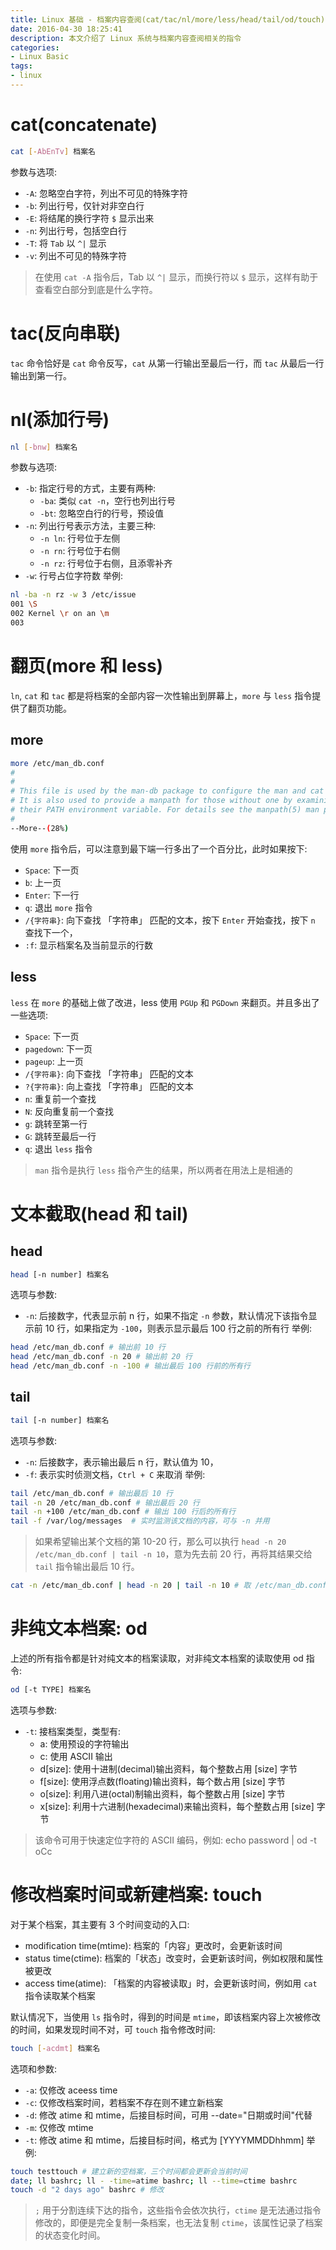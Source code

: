 ```yaml
---
title: Linux 基础 - 档案内容查阅(cat/tac/nl/more/less/head/tail/od/touch)
date: 2016-04-30 18:25:41
description: 本文介绍了 Linux 系统与档案内容查阅相关的指令
categories: 
- Linux Basic
tags: 
- linux
---
```


# cat(concatenate)
``` bash
cat [-AbEnTv] 档案名
```
参数与选项:
- `-A`: 忽略空白字符，列出不可见的特殊字符
- `-b`: 列出行号，仅针对非空白行
- `-E`: 将结尾的换行字符 `$` 显示出来
- `-n`: 列出行号，包括空白行
- `-T`: 将 `Tab` 以 `^|` 显示
- `-v`: 列出不可见的特殊字符

> 在使用 `cat -A` 指令后，Tab 以 `^|` 显示，而换行符以 `$` 显示，这样有助于查看空白部分到底是什么字符。

# tac(反向串联)
`tac` 命令恰好是 `cat` 命令反写，`cat` 从第一行输出至最后一行，而 `tac` 从最后一行输出到第一行。

# nl(添加行号)
``` bash 
nl [-bnw] 档案名
```
参数与选项:
- `-b`: 指定行号的方式，主要有两种:
    - `-ba`: 类似 `cat -n`，空行也列出行号
    - `-bt`: 忽略空白行的行号，预设值
- `-n`: 列出行号表示方法，主要三种:
    - `-n ln`: 行号位于左侧
    - `-n rn`: 行号位于右侧
    - `-n rz`: 行号位于右侧，且添零补齐
- `-w`: 行号占位字符数
举例:
``` bash
nl -ba -n rz -w 3 /etc/issue
001 \S
002 Kernel \r on an \m
003
```

# 翻页(more 和 less)
`ln`, `cat` 和 `tac` 都是将档案的全部内容一次性输出到屏幕上，`more` 与 `less` 指令提供了翻页功能。
## more
``` bash
more /etc/man_db.conf
#
#
# This file is used by the man-db package to configure the man and cat paths.
# It is also used to provide a manpath for those without one by examining
# their PATH environment variable. For details see the manpath(5) man page.
#
--More--(28%) 
```
使用 `more` 指令后，可以注意到最下端一行多出了一个百分比，此时如果按下:
- `Space`: 下一页
- `b`: 上一页
- `Enter`: 下一行
- `q`: 退出 `more` 指令
- `/{字符串}`: 向下查找 「字符串」 匹配的文本，按下 `Enter` 开始查找，按下 `n` 查找下一个，
- `:f`: 显示档案名及当前显示的行数
## less
`less` 在 `more` 的基础上做了改进，less 使用 `PGUp` 和 `PGDown` 来翻页。并且多出了一些选项:
- `Space`: 下一页
- `pagedown`: 下一页
- `pageup`: 上一页
- `/{字符串}`: 向下查找 「字符串」 匹配的文本
- `?{字符串}`: 向上查找 「字符串」 匹配的文本
- `n`: 重复前一个查找
- `N`: 反向重复前一个查找
- `g`: 跳转至第一行
- `G`: 跳转至最后一行
- `q`: 退出 `less` 指令

> `man` 指令是执行 `less` 指令产生的结果，所以两者在用法上是相通的

# 文本截取(head 和 tail)
## head
``` bash
head [-n number] 档案名
```
选项与参数:
- `-n`: 后接数字，代表显示前 n 行，如果不指定 `-n` 参数，默认情况下该指令显示前 10 行，如果指定为 `-100`，则表示显示最后 100 行之前的所有行
举例: 
``` bash
head /etc/man_db.conf # 输出前 10 行
head /etc/man_db.conf -n 20 # 输出前 20 行
head /etc/man_db.conf -n -100 # 输出最后 100 行前的所有行
```
## tail
``` bash
tail [-n number] 档案名
```
选项与参数:
- `-n`: 后接数字，表示输出最后 n 行，默认值为 10，
- `-f`: 表示实时侦测文档，`Ctrl + C` 来取消
举例:
``` bash
tail /etc/man_db.conf # 输出最后 10 行
tail -n 20 /etc/man_db.conf # 输出最后 20 行
tail -n +100 /etc/man_db.conf # 输出 100 行后的所有行
tail -f /var/log/messages  # 实时监测该文档的内容，可与 -n 并用
```
> 如果希望输出某个文档的第 10-20 行，那么可以执行 `head -n 20 /etc/man_db.conf | tail -n 10`，意为先去前 20 行，再将其结果交给 `tail` 指令输出最后 10 行。

``` bash
cat -n /etc/man_db.conf | head -n 20 | tail -n 10 # 取 /etc/man_db.conf 的 10-20 行，并显示行号
```

# 非纯文本档案: od
上述的所有指令都是针对纯文本的档案读取，对非纯文本档案的读取使用 od 指令:
``` bash
od [-t TYPE] 档案名
```
选项与参数:
- `-t`: 接档案类型，类型有:
    - a: 使用预设的字符输出
    - c: 使用 ASCII 输出
    - d[size]: 使用十进制(decimal)输出资料，每个整数占用 [size] 字节
    - f[size]: 使用浮点数(floating)输出资料，每个数占用 [size] 字节
    - o[size]: 利用八进(octal)制输出资料，每个整数占用 [size] 字节
    - x[size]: 利用十六进制(hexadecimal)来输出资料，每个整数占用 [size] 字节

> 该命令可用于快速定位字符的 ASCII 编码，例如: echo password | od -t oCc

# 修改档案时间或新建档案: touch
对于某个档案，其主要有 3 个时间变动的入口:
- modification time(mtime): 档案的「内容」更改时，会更新该时间
- status time(ctime): 档案的「状态」改变时，会更新该时间，例如权限和属性被更改
- access time(atime): 「档案的内容被读取」时，会更新该时间，例如用 `cat` 指令读取某个档案

默认情况下，当使用 `ls` 指令时，得到的时间是 `mtime`，即该档案内容上次被修改的时间，如果发现时间不对，可 `touch` 指令修改时间:
``` bash
touch [-acdmt] 档案名
```
选项和参数:
- `-a`: 仅修改 aceess time
- `-c`: 仅修改档案时间，若档案不存在则不建立新档案
- `-d`: 修改 atime 和 mtime，后接目标时间，可用 --date="日期或时间"代替
- `-m`: 仅修改 mtime
- `-t`: 修改 atime 和 mtime，后接目标时间，格式为 [YYYYMMDDhhmm]
举例:
```bash
touch testtouch # 建立新的空档案，三个时间都会更新会当前时间
date; ll bashrc; ll - -time=atime bashrc; ll --time=ctime bashrc
touch -d "2 days ago" bashrc # 修改
```
> `;` 用于分割连续下达的指令，这些指令会依次执行，`ctime` 是无法通过指令修改的，即便是完全复制一条档案，也无法复制 `ctime`，该属性记录了档案的状态变化时间。